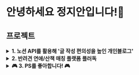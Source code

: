 # 안녕하세요 정지안입니다!👋

## 프로젝트

<details>
<summary> 
  <b> 1. 노션 API를 활용해 '글 작성 편의성을 높인 개인블로그'</b> 
</summary>

<br> 

처음 기술블로그를 시작했을 때, 노션에 이미 정리한 내용을 다른 블로그 플랫폼으로 옮기는 시간이 아깝다고 생각했습니다. <br>
<b>따라서 노션 API를 활용해, 노션에 정리한 학습 기록을 블로그에 연동되도록 개발했습니다. 매일 학습을 기록중이며, 공부하는 내용을 적용해 계속 발전시키고 있습니다.</b>


- 배포 사이트 : [개인블로그 바로가기](http://law10000hours.com.s3-website.ap-northeast-2.amazonaws.com/) <br> 프론트엔드, 백엔드, 배포 모두를 담당했습니다. <br> 

- 리포지토리 : [개인블로그 레포지토리 바로가기](http://law10000hours.com.s3-website.ap-northeast-2.amazonaws.com/)
- <img src="https://img.shields.io/badge/react-20232a.svg?style=for-the-badge&logo=react&logoColor=61DAFB" /> <img src="https://img.shields.io/badge/zustand-%2320232a.svg?style=for-the-badge&logo=zustand&logoColor=%2361DAFB" /> <img src="https://img.shields.io/badge/Tailwind CSS-06B6D4?style=for-the-badge&logo=Tailwind CSS&logoColor=white" />

- <img src="https://img.shields.io/badge/spring-6DB33F?style=for-the-badge&logo=spring&logoColor=white"> <img src="https://img.shields.io/badge/java-007396?style=for-the-badge&logo=java&logoColor=white"> <img src="https://img.shields.io/badge/mysql-4479A1?style=for-the-badge&logo=mysql&logoColor=white">
- <img src="https://img.shields.io/badge/amazon ec2-FF9900?style=for-the-badge&logo=amazonec2&logoColor=black"> <img src="https://img.shields.io/badge/amazonrds-527FFF?style=for-the-badge&logo=amazonrds&logoColor=white"> <img src="https://img.shields.io/badge/amazon s3-569A31?style=for-the-badge&logo=amazons3&logoColor=white">

</details>

<details>
<summary> 
  <b> 2. 반려견 연애/산책 매칭 플랫폼 플러독</b> 
</summary>

<br> 
네이버 클라우드 DevOps 교육 과정에서 1달간 진행한 프로젝트로,




- 리포지토리 : [플러독 레포지토리 바로가기](http://law10000hours.com.s3-website.ap-northeast-2.amazonaws.com/)
- <img src="https://img.shields.io/badge/react-20232a.svg?style=for-the-badge&logo=react&logoColor=61DAFB" />
- <img src="https://img.shields.io/badge/spring-6DB33F?style=for-the-badge&logo=spring&logoColor=white"> <img src="https://img.shields.io/badge/java-007396?style=for-the-badge&logo=java&logoColor=white"> <img src="https://img.shields.io/badge/mysql-4479A1?style=for-the-badge&logo=mysql&logoColor=white">
- <img src="https://img.shields.io/badge/naver cloud-FF9900?style=for-the-badge&logo=navercloud&logoColor=black"> <img src="https://img.shields.io/badge/naver cloud mysql-527FFF?style=for-the-badge&logo=navercloudmysql&logoColor=white">

</details>

<details>
  <summary> 
  <b>🎮 3. PS를 좋아합니다! 🎮</b> 
</summary>
- [1. 알고리즘 자료구조 공부 정리 블로그, 접속 후 알고리즘 카테고리 클릭](http://law10000hours.com.s3-website.ap-northeast-2.amazonaws.com/devlog)
- [2. PS코드 자동 저장 레포지토리](https://github.com/jja6312/BackJoon)
- BOJ tier
  [![Solved.ac Profile](http://mazassumnida.wtf/api/v2/generate_badge?boj=jja6312)](https://solved.ac/jja6312/)
</details>



